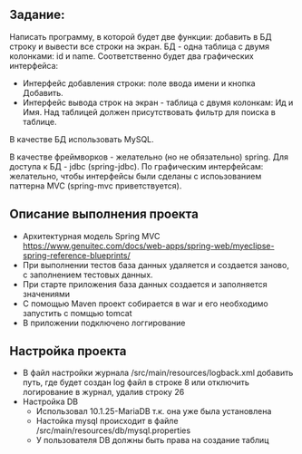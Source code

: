 Задание:
-

Написать программу, в которой будет две функции: добавить в БД строку и вывести все строки на экран.
БД - одна таблица с двумя колонками: id и name. Соответственно будет два графических интерфейса:

- Интерфейс добавления строки: поле ввода имени и кнопка Добавить.
- Интерфейс вывода строк на экран - таблица с двумя колонкам: Ид и Имя. Над таблицей должен присутствовать фильтр для поиска в таблице.

В качестве БД использовать MySQL.

В качестве фреймворков - желательно (но не обязательно) spring. Для доступа к БД - jdbc (spring-jdbc).
По графическим интерфейсам: желательно, чтобы интерфейсы были сделаны с испоьзованием паттерна MVC (spring-mvc приветствуется).


Описание выполнения проекта
-

- Архитектурная модель Spring MVC https://www.genuitec.com/docs/web-apps/spring-web/myeclipse-spring-reference-blueprints/
- При выполнении тестов база данных удаляется и создается заново, с заполнением тестовых данных.
- При старте приложения база данных создается и заполняется значениями
- С помощью Maven проект собирается в war и его необходимо запустить с помщью tomcat
- В приложении подключено логгирование

Настройка проекта
-
- В файл настройки журнала /src/main/resources/logback.xml добавить путь, где будет создан log файл в строке 8
  или отключить логирование в журнал, удалив строку 26
- Настройка DB
    - Использовал 10.1.25-MariaDB т.к. она уже была установлена
    - Настойка mysql происходит в файле /src/main/resources/db/mysql.properties
    - У пользователя DB должны быть права на создание таблиц

     
    